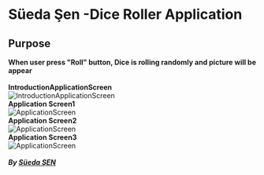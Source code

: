 
# Süeda Şen -Dice Roller Application

## Purpose

**When user press "Roll" button, Dice is rolling randomly and picture will be appear** <br/>
<br/>
**IntroductionApplicationScreen** <br/>
![IntroductionApplicationScreen](https://i.hizliresim.com/spnjQb.jpg) <br/>
**Application Screen1** <br/>
![ApplicationScreen](https://i.hizliresim.com/sOu9lZ.jpg) <br/>
**Application Screen2** <br/>
![ApplicationScreen](https://i.hizliresim.com/hyGAiS.jpg) <br/>
**Application Screen3** <br/>
![ApplicationScreen](https://i.hizliresim.com/iAgkw7.jpg) <br/>
<br/>
***By [Süeda ŞEN](https://www.linkedin.com/in/süeda-ş-578a63150)*** <br/>
